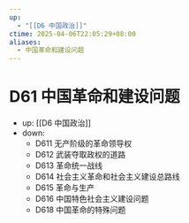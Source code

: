 ```yaml
---
up:
  - "[[D6 中国政治]]"
ctime: 2025-04-06T22:05:29+08:00
aliases:
  - 中国革命和建设问题
---
```


# D61 中国革命和建设问题

- up: [[D6 中国政治]]
- down:	
	- D611 无产阶级的革命领导权
	- D612 武装夺取政权的道路
	- D613 革命统一战线
	- D614 社会主义革命和社会主义建设总路线
	- D615 革命与生产
	- D616 中国特色社会主义建设问题
	- D618 中国革命的特殊问题
	
